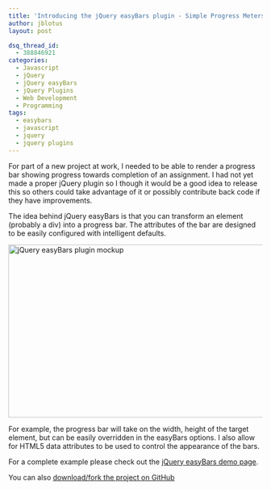 ```yaml
---
title: 'Introducing the jQuery easyBars plugin - Simple Progress Meters'
author: jblotus
layout: post

dsq_thread_id:
  - 388846921
categories:
  - Javascript
  - jQuery
  - jQuery easyBars
  - jQuery Plugins
  - Web Development
  - Programming
tags:
  - easybars
  - javascript
  - jquery
  - jquery plugins
---
```

For part of a new project at work, I needed to be able to render a progress bar showing progress towards completion of an assignment. I had not yet made a proper jQuery plugin so I though it would be a good idea to release this so others could take advantage of it or possibly contribute back code if they have improvements.

The idea behind jQuery easyBars is that you can transform an element (probably a div) into a progress bar. The attributes of the bar are designed to be easily configured with intelligent defaults.

<a href="http://www.jblotus.com/wp-content/uploads/2011/08/jquery-easybars-mockup.jpg"><img class="img-thumbnail" title="jquery-easybars-mockup" src="http://www.jblotus.com/wp-content/uploads/2011/08/jquery-easybars-mockup-550x343.jpg" alt="jQuery easyBars plugin mockup" width="550" height="343" /></a>

For example, the progress bar will take on the width, height of the target element, but can be easily overridden in the easyBars options. I also allow for HTML5 data attributes to be used to control the appearance of the bars.

For a complete example please check out the [jQuery easyBars demo page][1].

You can also [download/fork the project on GitHub][2]

 [1]: http://jblotus.github.com/jQuery-easyBars/demo/demo.html "jQuery easyBars super simple progress meters demo page"
 [2]: https://github.com/jblotus/jQuery-easyBars "Download or Fork the jQuery easyBars project on GitHub"
